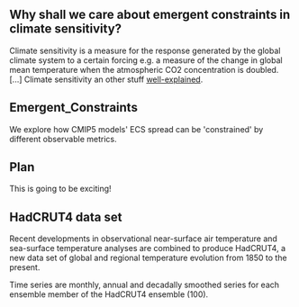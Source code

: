 ## Why shall we care about emergent constraints in climate sensitivity? 
Climate sensitivity is a measure for the response generated by the global climate system to a certain forcing e.g. a measure of the change in global mean temperature when the atmospheric CO2 concentration is doubled. [...]
Climate sensitivity an other stuff [well-explained](http://news.mit.edu/2010/explained-climate-sensitivity).


## Emergent_Constraints
We explore how CMIP5 models' ECS spread can be 'constrained' by different observable metrics. 

## Plan
This is going to be exciting!

## HadCRUT4 data set
Recent  developments  in  observational  near-surface  air  temperature  and  sea-surface  temperature analyses  are  combined  to  produce  HadCRUT4,  a  new data  set  of  global  and  regional  temperature evolution  from  1850  to  the  present.

Time series are monthly, annual and decadally smoothed series for each ensemble member of the HadCRUT4 ensemble (100).





